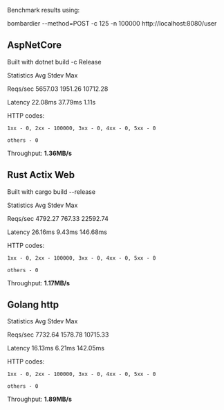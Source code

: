 
Benchmark results using:

bombardier --method=POST -c 125 -n 100000 http://localhost:8080/user

## AspNetCore

Built with dotnet build -c Release

Statistics        Avg      Stdev        Max

  Reqs/sec      5657.03    1951.26   10712.28

  Latency       22.08ms    37.79ms      1.11s

  HTTP codes:

    1xx - 0, 2xx - 100000, 3xx - 0, 4xx - 0, 5xx - 0

    others - 0

  Throughput:     **1.36MB/s**



## Rust Actix Web

Built with cargo build --release

Statistics        Avg      Stdev        Max

  Reqs/sec      4792.27     767.33   22592.74

  Latency       26.16ms     9.43ms   146.68ms

  HTTP codes:

    1xx - 0, 2xx - 100000, 3xx - 0, 4xx - 0, 5xx - 0

    others - 0

  Throughput:     **1.17MB/s**




## Golang http

Statistics        Avg      Stdev        Max

  Reqs/sec      7732.64    1578.78   10715.33

  Latency       16.13ms     6.21ms   142.05ms

  HTTP codes:

    1xx - 0, 2xx - 100000, 3xx - 0, 4xx - 0, 5xx - 0

    others - 0

  Throughput:     **1.89MB/s**




